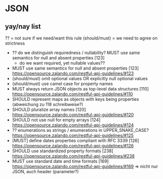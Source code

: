 # JSON

## yay/nay list

?? = not sure if we need/want this rule
(should/must) = we need to agree on strictness

- ?? do we distinguish requiredness / nullability? MUST use same semantics for null and absent properties [123]
  - do we want required, yet nullable values??
- MUST use same semantics for null and absent properties [123] <https://opensource.zalando.com/restful-api-guidelines/#123>
- (should/must) omit optional values OR explicitly null optional values
- (should/must) use camel case for property names
- MUST always return JSON objects as top-level data structures [110] <https://opensource.zalando.com/restful-api-guidelines/#110>
- SHOULD represent maps as objects with keys being properties (abweichung zu 118 schreibweise?)
- SHOULD pluralize array names [120] <https://opensource.zalando.com/restful-api-guidelines/#120>
- SHOULD not use null for empty arrays [124] <https://opensource.zalando.com/restful-api-guidelines/#124>
- ?? enumerations as strings / enumerations in UPPER_SNAKE_CASE? <https://opensource.zalando.com/restful-api-guidelines/#125>
- [MUST] define dates properties compliant with RFC 3339 [126] <https://opensource.zalando.com/restful-api-guidelines/#126>
- SHOULD use standardized property formats [238] <https://opensource.zalando.com/restful-api-guidelines/#238>
- MUST use standard date and time formats [169] <https://opensource.zalando.com/restful-api-guidelines/#169> => nicht nur JSON, auch header (parameter?)
